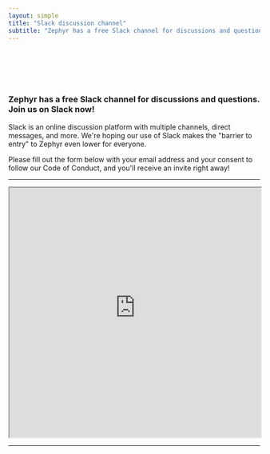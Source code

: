 ```yaml
---
layout: simple
title: "Slack discussion channel"
subtitle: "Zephyr has a free Slack channel for discussions and questions. Join us on Slack now!"
---
```


<br/>
<br/>
<br/>
<br/>

### Zephyr has a free Slack channel for discussions and questions. Join us on Slack now!

Slack is an online discussion platform with multiple channels, direct messages, and more. We're hoping our use of Slack makes the "barrier to entry" to Zephyr even lower for everyone.

Please fill out the form below with your email address and your consent to follow our Code of Conduct, and you'll receive an invite right away!

---

<iframe style="width: 100%; height: 500px" src="https://zephyr-invite-bot.herokuapp.com"></iframe>

---

<br/><br/><br/><br/><br/>
